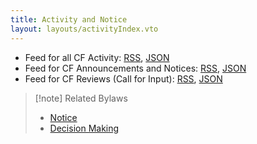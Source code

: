 ```yaml
---
title: Activity and Notice
layout: layouts/activityIndex.vto
---
```


- Feed for all CF Activity: [RSS](/feed/index.rss), [JSON](/feed/index.json)
- Feed for CF Announcements and Notices: [RSS](/feed/notice.rss), [JSON](/feed/notice.json)
- Feed for CF Reviews (Call for Input): [RSS](/feed/review.rss), [JSON](/feed/review.json)

> [!note] Related Bylaws
> - [Notice](../foundation/bylaws/6-notice-records.md#notice)
> - [Decision Making](../foundation/bylaws/5-decision-making.md)